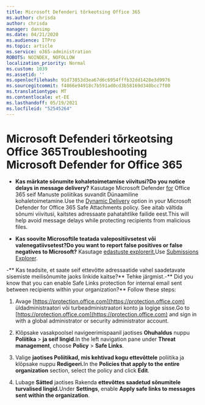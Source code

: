 ```yaml
---
title: Microsoft Defenderi tõrkeotsing Office 365
ms.author: chrisda
author: chrisda
manager: dansimp
ms.date: 04/21/2020
ms.audience: ITPro
ms.topic: article
ms.service: o365-administration
ROBOTS: NOINDEX, NOFOLLOW
localization_priority: Normal
ms.custom: 1039
ms.assetid: ''
ms.openlocfilehash: 91d73853d3ea67d6c6954fffb32dd1428e3d9976
ms.sourcegitcommit: f4866e94918c7b591ad0cd3b58169d340bcc7f00
ms.translationtype: MT
ms.contentlocale: et-EE
ms.lasthandoff: 05/19/2021
ms.locfileid: "52545264"
---
```

# <a name="troubleshooting-microsoft-defender-for-office-365"></a><span data-ttu-id="bd037-102">Microsoft Defenderi tõrkeotsing Office 365</span><span class="sxs-lookup"><span data-stu-id="bd037-102">Troubleshooting Microsoft Defender for Office 365</span></span>

- <span data-ttu-id="bd037-103">**Kas märkate sõnumite kohaletoimetamise viivitusi?**</span><span class="sxs-lookup"><span data-stu-id="bd037-103">**Do you notice delays in message delivery?**</span></span> <span data-ttu-id="bd037-104">Kasutage Microsoft Defender [for](/microsoft-365/security/office-365-security/dynamic-delivery-and-previewing) Office 365 seif Manuste poliitikas suvandit Dünaamiline kohaletoimetamine.</span><span class="sxs-lookup"><span data-stu-id="bd037-104">Use the [Dynamic Delivery](/microsoft-365/security/office-365-security/dynamic-delivery-and-previewing) option in your Microsoft Defender for Office 365 Safe Attachments policy.</span></span> <span data-ttu-id="bd037-105">See aitab vältida sõnumi viivitusi, kaitstes adressaate pahatahtlike failide eest.</span><span class="sxs-lookup"><span data-stu-id="bd037-105">This will help avoid message delays while protecting recipients from malicious files.</span></span>

- <span data-ttu-id="bd037-106">**Kas soovite Microsoftile teatada valepositiivsetest või valenegatiivsetest?**</span><span class="sxs-lookup"><span data-stu-id="bd037-106">**Do you want to report false positives or false negatives to Microsoft?**</span></span> <span data-ttu-id="bd037-107">Kasutage [edastuste explorerit.](https://protection.office.com/reportsubmission)</span><span class="sxs-lookup"><span data-stu-id="bd037-107">Use [Submissions Explorer](https://protection.office.com/reportsubmission).</span></span>

<span data-ttu-id="bd037-108">-\*\* Kas teadsite, et saate seif ettevõtte adressaatide vahel saadetavate sisemiste meilisõnumite jaoks linkide kaitse?\*\* Tehke järgmist.</span><span class="sxs-lookup"><span data-stu-id="bd037-108">-\*\* Did you know that you can enable Safe Links protection for internal email sent between recipients within your organization?\*\* Follow these steps:</span></span>

  1. <span data-ttu-id="bd037-109">Avage [https://protection.office.com](https://protection.office.com) üldadministraatori või turbeadministraatori konto ja logige sisse.</span><span class="sxs-lookup"><span data-stu-id="bd037-109">Go to [https://protection.office.com](https://protection.office.com) and sign in with a global administrator or security administrator account.</span></span>

  2. <span data-ttu-id="bd037-110">Klõpsake vasakpoolsel navigeerimispaanil jaotises **Ohuhaldus** nuppu **Poliitika** \> **ja seif lingid**.</span><span class="sxs-lookup"><span data-stu-id="bd037-110">In the left navigation pane under **Threat management**, choose **Policy** \> **Safe Links**.</span></span>

  3. <span data-ttu-id="bd037-111">Valige **jaotises Poliitikad, mis kehtivad kogu ettevõttele** poliitika ja klõpsake nuppu **Redigeeri.**</span><span class="sxs-lookup"><span data-stu-id="bd037-111">In the **Policies that apply to the entire organization** section, select the policy and click **Edit**.</span></span>

  4. <span data-ttu-id="bd037-112">Lubage **Sätted** jaotises Rakenda **ettevõttes saadetud sõnumitele turvalised lingid.**</span><span class="sxs-lookup"><span data-stu-id="bd037-112">Under **Settings**, enable **Apply safe links to messages sent within the organization**.</span></span>
